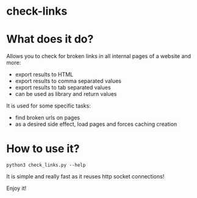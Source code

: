 # check-links

# What does it do?

Allows you to check for broken links in all internal pages of a website and more:
- export results to HTML
- export results to comma separated values
- export results to tab separated values
- can be used as library and return values

It is used for some specific tasks:
- find broken urls on pages
- as a desired side effect, load pages and forces caching creation

# How to use it?

```python3 check_links.py --help```

It is simple and really fast as it reuses http socket connections!

Enjoy it!
